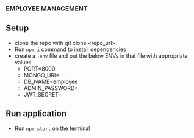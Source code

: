 ### EMPLOYEE MANAGEMENT

## Setup

- clone the repo with git clone <repo_url>
- Run `npm i` command to install dependencies
- create a `.env` file and put the below ENVs in that file with appropriate values
  - PORT=8000
  - MONGO_URI=
  - DB_NAME=employee
  - ADMIN_PASSWORD=
  - JWT_SECRET=

## Run application

- Run `npm start` on the terminal
